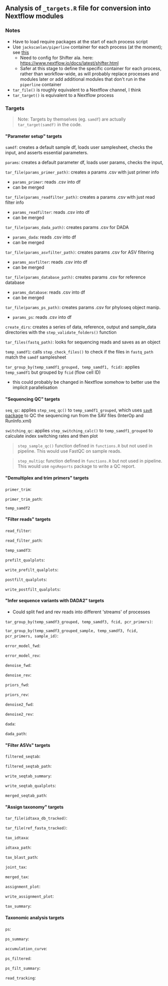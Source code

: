 ## Analysis of `_targets.R` file for conversion into Nextflow modules

### Notes
- Have to load require packages at the start of each process script
- Use `jackscanlan/piperline` container for each process (at the moment); see [this](https://www.nextflow.io/docs/latest/container.html)
    - Need to config for Shifter ala. here: https://www.nextflow.io/docs/latest/shifter.html 
    - Safer at this stage to define the specific container for each process, rather than workflow-wide, as will probably replace processes and modules later or add additional modules that don't run in the `piperline` container
- `tar_file()` is roughly equivalent to a Nextflow channel, I think
- `tar_target()` is equivalent to a Nextflow process


### Targets

> Note: Targets by themselves (eg. `samdf`) are actually `tar_target(samdf)` in the code.

#### "Parameter setup" targets

`samdf`: creates a default sample df, loads user samplesheet, checks the input, and asserts essential parameters. 

`params`: creates a default parameter df, loads user params, checks the input, 

`tar_file(params_primer_path)`: creates a params .csv with just primer info
- `params_primer`: reads .csv into df
- can be merged

`tar_file(params_readfilter_path)`: creates a params .csv with just read filter info
- `params_readfilter`: reads .csv into df
- can be merged 

`tar_file(params_dada_path)`: creates params .csv for DADA
- `params_dada`: reads .csv into df
- can be merged

`tar_file(params_asvfilter_path)`: creates params .csv for ASV filtering
- `params_asvfilter`: reads .csv into df
- can be merged

`tar_file(params_database_path)`: creates params .csv for reference database
- `params_database`: reads .csv into df
- can be merged

`tar_file(params_ps_path)`: creates params .csv for phyloseq object manip.
- `params_ps`: reads .csv into df

`create_dirs`: creates a series of data, reference, output and sample_data directories with the `step_validate_folders()` function

`tar_files(fastq_path)`: looks for sequencing reads and saves as an object

`temp_samdf1`: calls `step_check_files()` to check if the files in `fastq_path` match the `samdf` samplesheet

`tar_group_by(temp_samdf1_grouped, temp_samdf1, fcid)`: applies `temp_samdf1` but grouped by `fcid` (flow cell ID)
- this could probably be changed in Nextflow somehow to better use the implicit parallelisation

#### "Sequencing QC" targets

`seq_qc`: applies `step_seq_qc()` to `temp_samdf1_grouped`, which uses [`savR` package](https://www.bioconductor.org/packages/3.16/bioc/html/savR.html) to QC the sequencing run from the SAV files (InterOp and RunInfo.xml) 

`switching_qc`: applies `step_switching_calc()` to `temp_samdf1_grouped` to calculate index switching rates and then plot 

> `step_sample_qc()` function defined in `functions.R` but not used in pipeline. This would use FastQC on sample reads. 

> `step_multiqc` function defined in `functions.R` but not used in pipeline. This would use `ngsReports` package to write a QC report.

#### "Demultiplex and trim primers" targets

`primer_trim`: 

`primer_trim_path`:

`temp_samdf2`

#### "Filter reads" targets

`read_filter`:

`read_filter_path`: 

`temp_samdf3`:

`prefilt_qualplots`:

`write_prefilt_qualplots`:

`postfilt_qualplots`:

`write_postfilt_qualplots`:

#### "Infer sequence variants with DADA2" targets
- Could split fwd and rev reads into different 'streams' of processes

`tar_group_by(temp_samdf3_grouped, temp_samdf3, fcid, pcr_primers)`:

`tar_group_by(temp_samdf3_grouped_sample, temp_samdf3, fcid, pcr_primers, sample_id)`:

`error_model_fwd`:

`error_model_rev`:

`denoise_fwd`:

`denoise_rev`:

`priors_fwd`:

`priors_rev`:

`denoise2_fwd`:

`denoise2_rev`:

`dada`:

`dada_path`:

#### "Filter ASVs" targets

`filtered_seqtab`:

`filtered_seqtab_path`:

`write_seqtab_summary`:

`write_seqtab_qualplots`:

`merged_seqtab_path`:

#### "Assign taxonomy" targets

`tar_file(idtaxa_db_tracked)`:

`tar_file(ref_fasta_tracked)`:

`tax_idtaxa`:

`idtaxa_path`:

`tax_blast_path`:

`joint_tax`:

`merged_tax`:

`assignment_plot`:

`write_assignment_plot`:

`tax_summary`:

#### Taxonomic analysis targets

`ps`:

`ps_summary`:

`accumulation_curve`:

`ps_filtered`:

`ps_filt_summary`:

`read_tracking`:
